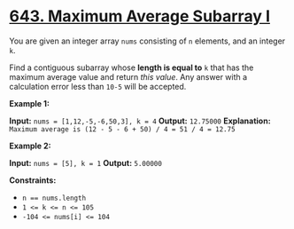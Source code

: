 # [643. Maximum Average Subarray I](https://leetcode.com/problems/maximum-average-subarray-i/description/)

You are given an integer array `nums` consisting of `n` elements, and an integer `k`.

Find a contiguous subarray whose **length is equal to** `k` that has the maximum average value and return _this value_.
Any answer with a calculation error less than `10-5` will be accepted.


**Example 1:**

**Input:** `nums = [1,12,-5,-6,50,3], k = 4`
**Output:** `12.75000`
**Explanation:** `Maximum average is (12 - 5 - 6 + 50) / 4 = 51 / 4 = 12.75`


**Example 2:**

**Input:** `nums = [5], k = 1`
**Output:** `5.00000`


**Constraints:**

* `n == nums.length`
* `1 <= k <= n <= 105`
* `-104 <= nums[i] <= 104`
